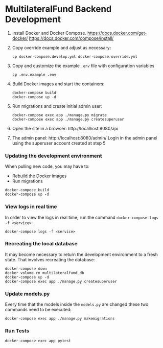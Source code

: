 # MultilateralFund Backend Development

1. Install Docker and Docker Compose.
   <https://docs.docker.com/get-docker/>
   <https://docs.docker.com/compose/install/>

2. Copy override example and adjust as necessary:

   ```shell
   cp docker-compose.develop.yml docker-compose.override.yml
   ```

3. Copy and customize the example `.env` file with configuration variables

   ```shell
   cp .env.example .env
   ```

4. Build Docker images and start the containers:

   ```shell
   docker-compose build
   docker-compose up -d
   ```

5. Run migrations and create initial admin user:

   ```shell
   docker-compose exec app ./manage.py migrate
   docker-compose exec app ./manage.py createsuperuser
   ```

6. Open the site in a browser: http://localhost:8080/api

7. The admin panel: http://localhost:8080/admin/
   Login in the admin panel using the superuser account created at step 5

### Updating the development environment

When pulling new code, you may have to:

- Rebuild the Docker images
- Run migrations

```shell
docker-compose build
docker-compose up -d
```

### View logs in real time

In order to view the logs in real time, run the command `docker-compose logs -f <service>`:

```shell
docker-compose logs -f <service>
```

### Recreating the local database

It may become necessary to return the development environment to a fresh state. That involves recreating the database:

```shell
docker-compose down
docker volume rm multilateralfund_db
docker-compose up -d
docker-compose exec app ./manage.py createsuperuser
```

### Update models.py

Every time that the models inside the `models.py` are changed these two commands need to be executed:

```shell
docker-compose exec app ./manage.py makemigrations
```

### Run Tests

```shell
docker-compose exec app pytest
```
